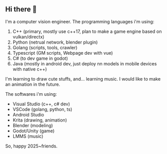 ## Hi there 👋

I'm a computer vision engineer.
The programming languages i'm using:
1. C++ (primary, mostly use c++17, plan to make a game engine based on vulkan/directx)
2. Python (netrual network, blender plugin)
3. Golang (scripts, tools, crawler)
4. Typescript (GM scripts, Webpage dev with vue)
5. C# (to dev game in godot)
6. Java (mostly in android dev, just deploy nn models in mobile devices with native c++)

I'm learning to draw cute stuffs, and... learning music.
I would like to make an animation in the future.

The softwares i'm using:
- Visual Studio (c++, c# dev)
- VSCode (golang, python, ts)
- Android Studio
- Krita (drawing, animation)
- Blender (modeling)
- Godot/Unity (game)
- LMMS (music)

So, happy 2025~friends.

<!--
**IceSandwich/IceSandwich** is a ✨ _special_ ✨ repository because its `README.md` (this file) appears on your GitHub profile.

Here are some ideas to get you started:

- 🔭 I’m currently working on ...
- 🌱 I’m currently learning ...
- 👯 I’m looking to collaborate on ...
- 🤔 I’m looking for help with ...
- 💬 Ask me about ...
- 📫 How to reach me: ...
- 😄 Pronouns: ...
- ⚡ Fun fact: ...
-->
